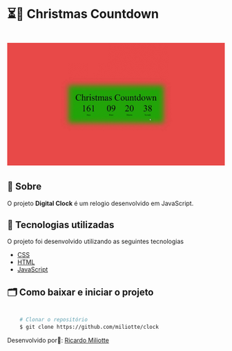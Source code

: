 # ⏳🎄 Christmas Countdown 

<h1 align="center">
    <img src="src/github/countdown-gitgub.gif" height="50%">
</h1>

## 🔖 Sobre

O projeto **Digital Clock** é um relogio desenvolvido em JavaScript.


## 🚀 Tecnologias utilizadas

O projeto foi desenvolvido utilizando as seguintes tecnologias

- [CSS](https://developer.mozilla.org/pt-BR/docs/Web/CSS)
- [HTML](https://developer.mozilla.org/pt-BR/docs/Web/HTML)
- [JavaScript](https://www.javascript.com/)

## 🗂 Como baixar e iniciar o projeto

```bash

    # Clonar o repositório
    $ git clone https://github.com/miliotte/clock

```

Desenvolvido por👻: [Ricardo Miliotte](https://www.linkedin.com/in/ricardo-miliotte-cruz-a430a0166/)
